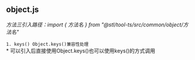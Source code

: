 
## object.js 

   *方法三引入路径：import { 方法名 } from "@stl/tool-ts/src/common/object/方法名"*

   `1. keys() Object.keys()兼容性处理`  
      * 可以引入后直接使用Object.keys()也可以使用keys()的方式调用












